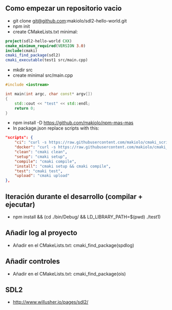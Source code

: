 ## Como empezar un repositorio vacio
- git clone git@github.com:makiolo/sdl2-hello-world.git
- npm init
- create CMakeLists.txt minimal:
```cmake
project(sdl2-hello-world CXX)
cmake_minimum_required(VERSION 3.0)
include(cmaki)
cmaki_find_package(sdl2)
cmaki_executable(test1 src/main.cpp)
```
- mkdir src
- create minimal src/main.cpp
```cpp
#include <iostream>

int main(int argc, char const* argv[])
{
	std::cout << "test" << std::endl;
	return 0;
}
```
- npm install -D https://github.com/makiolo/npm-mas-mas
- In package.json replace scripts with this:
```json
"scripts": {
	"ci": "curl -s https://raw.githubusercontent.com/makiolo/cmaki_scripts/master/ci.sh | bash",
	"docker": "curl -s https://raw.githubusercontent.com/makiolo/cmaki_scripts/master/docker.sh | bash",
	"clean": "cmaki clean",
	"setup": "cmaki setup",
	"compile": "cmaki compile",
	"install": "cmaki setup && cmaki compile",
	"test": "cmaki test",
	"upload": "cmaki upload"
},
```

## Iteración durante el desarrollo (compilar + ejecutar)
- npm install && (cd ./bin/Debug/ && LD_LIBRARY_PATH=$(pwd) ./test1)

## Añadir log al proyecto
- Añadir en el CMakeLists.txt: cmaki_find_package(spdlog)

## Añadir controles
- Añadir en el CMakeLists.txt: cmaki_find_package(ois)

## SDL2
- http://www.willusher.io/pages/sdl2/
